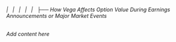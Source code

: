 ###### |   |   |   |   |   ├── How Vega Affects Option Value During Earnings Announcements or Major Market Events

*Add content here*